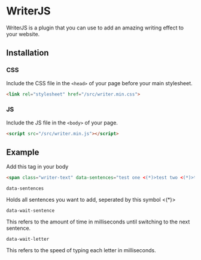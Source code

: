 # WriterJS

WriterJS is a plugin that you can use to add an amazing writing effect to your website.

## Installation

### CSS

Include the CSS file in the `<head>` of your page before your main stylesheet.

```html
<link rel="stylesheet" href="/src/writer.min.css">	
```

### JS

Include the JS file in the `<body>` of your page.

```html
<script src="/src/writer.min.js"></script>
```

## Example

Add this tag in your body

```html
<span class="writer-text" data-sentences="test one <(*)>test two <(*)>test three" data-wait-sentence="3000" data-wait-letter="100"></span>
```

`data-sentences`

Holds all sentences you want to add, seperated by this symbol <(*)>

`data-wait-sentence`

This refers to the amount of time in milliseconds until switching to the next sentence.

`data-wait-letter`

This refers to the speed of typing each letter in milliseconds.